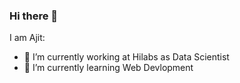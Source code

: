 ### Hi there 👋

<!--
**sajit9285/sajit9285** is a ✨ _special_ ✨ repository because its `README.md` (this file) appears on your GitHub profile. -->

I am Ajit:

- 🔭 I’m currently working at Hilabs as Data Scientist 
- 🌱 I’m currently learning Web Devlopment 


